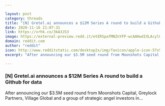 ```yaml
---

layout: post
category: threads
title: "[N] Gretel.ai announces a $12M Series A round to build a Github for data"
date: 2020-11-16 21:07:31
link: https://vrhk.co/3kA3JS3
image: https://external-preview.redd.it/etERSpafMNZnYFP-wcAAHwdIXLAcylQ7Ksi-Zc0nc8Q.jpg?width=711&height=372.251308901&auto=webp&crop=711:372.251308901,smart&s=ac50e74c92f198ad015ea1896633ae86e5804182
domain: reddit.com
author: "reddit"
icon: http://www.redditstatic.com/desktop2x/img/favicon/apple-icon-57x57.png
excerpt: "After announcing our $3.5M seed round from Moonshots Capital, Greylock Partners, Village Global and a group of strategic angel investors in..."

---
```


### [N] Gretel.ai announces a $12M Series A round to build a Github for data

After announcing our $3.5M seed round from Moonshots Capital, Greylock Partners, Village Global and a group of strategic angel investors in...